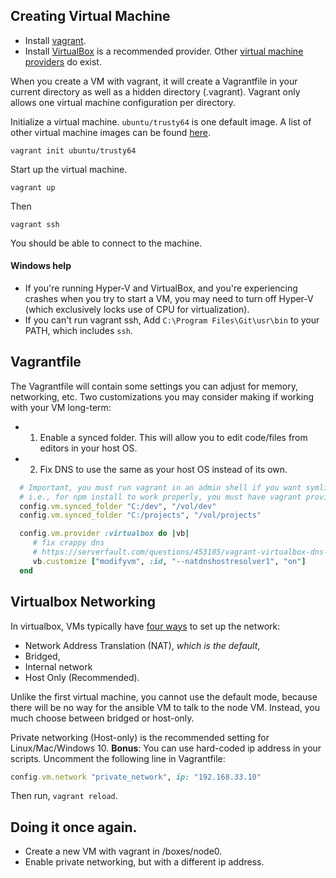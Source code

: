 ## Creating Virtual Machine

* Install [vagrant](https://www.vagrantup.com/downloads.html).
* Install [VirtualBox](https://www.virtualbox.org/wiki/Downloads) is a recommended provider.
  Other [virtual machine providers](https://docs.vagrantup.com/v2/providers/) do exist.

When you create a VM with vagrant, it will create a Vagrantfile in your current directory as well as a hidden directory (.vagrant).
Vagrant only allows one virtual machine configuration per directory. 

Initialize a virtual machine. `ubuntu/trusty64` is one default image. A list of other virtual machine images can be found [here](https://atlas.hashicorp.com/boxes/search).

    vagrant init ubuntu/trusty64

Start up the virtual machine.

    vagrant up

Then    

    vagrant ssh

You should be able to connect to the machine.

#### Windows help

* If you're running Hyper-V and VirtualBox, and you're experiencing crashes when you try to start a VM, you may need to turn off Hyper-V (which exclusively locks use of CPU for virtualization).
* If you can't run vagrant ssh, Add `C:\Program Files\Git\usr\bin` to your PATH, which includes `ssh`.

## Vagrantfile

The Vagrantfile will contain some settings you can adjust for memory, networking, etc.
Two customizations you may consider making if working with your VM long-term:

* 1) Enable a synced folder. This will allow you to edit code/files from editors in your host OS.
* 2) Fix DNS to use the same as your host OS instead of its own.

```ruby
  # Important, you must run vagrant in an admin shell if you want symlinks to work correctly.
  # i.e., for npm install to work properly, you must have vagrant provision the machine in admin cmd prompt.
  config.vm.synced_folder "C:/dev", "/vol/dev"
  config.vm.synced_folder "C:/projects", "/vol/projects"

  config.vm.provider :virtualbox do |vb|
     # fix crappy dns
     # https://serverfault.com/questions/453185/vagrant-virtualbox-dns-10-0-2-3-not-working
     vb.customize ["modifyvm", :id, "--natdnshostresolver1", "on"]
  end
```

## Virtualbox Networking

In virtualbox, VMs typically have [four ways](http://catlingmindswipe.blogspot.com/2012/06/how-to-virtualbox-networking-part-two.html) to set up the network:
- Network Address Translation (NAT), *which is the default*,
- Bridged,
- Internal network
- Host Only (Recommended).

Unlike the first virtual machine, you cannot use the default mode, because there will be no way for the ansible VM to talk to the node VM. Instead, you much choose between bridged or host-only.

Private networking (Host-only) is the recommended setting for Linux/Mac/Windows 10. **Bonus**: You can use hard-coded ip address in your scripts. Uncomment the following line in Vagrantfile:

```ruby
config.vm.network "private_network", ip: "192.168.33.10"
```

Then run, `vagrant reload`. 

## Doing it once again.

* Create a new VM with vagrant in /boxes/node0.
* Enable private networking, but with a different ip address.


